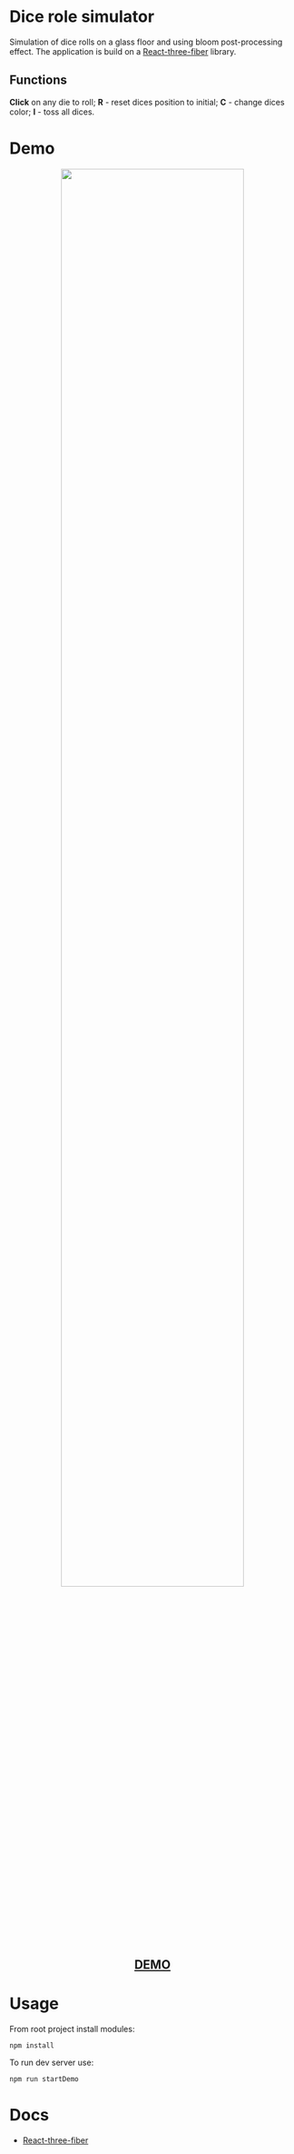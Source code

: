 ﻿# Dice role simulator

Simulation of dice rolls on a glass floor and using bloom post-processing effect. The application is build on a [React-three-fiber](https://github.com/pmndrs/react-three-fiber) library.  

## Functions 
**Click** on any die to roll; 
**R** - reset dices position to initial;
**C** - change dices color;
**I** - toss all dices.

# Demo 
 <p  align="center"> 
 <img  src="/gif/dices.gif"  width="80%"  height="80%">
 </p>
<h2  align="center">
	<a  href="https://dice-react-app.herokuapp.com/">DEMO</a>
</h2>

# Usage 
From root project install modules:

    npm install
    
To run dev server use: 

    npm run startDemo


# Docs 

- [React-three-fiber](https://docs.pmnd.rs/home) 

